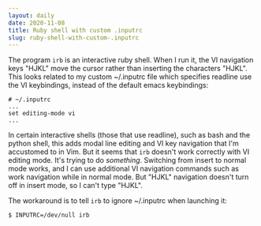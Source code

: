```yaml
---
layout: daily
date: 2020-11-08
title: Ruby shell with custom .inputrc
slug: ruby-shell-with-custom-.inputrc
---
```


The program `irb` is an interactive ruby shell.
When I run it, the VI navigation keys "HJKL" move the cursor rather than inserting the characters "HJKL".
This looks related to my custom ~/.inputrc file which specifies readline use the VI keybindings, instead of
the default emacs keybindings:
```
# ~/.inputrc
...
set editing-mode vi
...
```

In certain interactive shells (those that use readline), such as bash and the python shell, this adds
modal line editing and VI key navigation that I'm accustomed to in Vim.
But it seems that `irb` doesn't work correctly with VI editing mode.
It's trying to do _something_. Switching from insert to normal mode works, and I can use additional
VI navigation commands such as work navigation while in normal mode. But "HJKL" navigation doesn't
turn off in insert mode, so I can't type "HJKL".

The workaround is to tell `irb` to ignore ~/.inputrc when launching it:
```
$ INPUTRC=/dev/null irb
```
